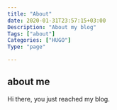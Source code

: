 ```yaml
---
title: "About"
date: 2020-01-31T23:57:15+03:00
Description: "About my blog"
Tags: ["about"]
Categories: ["HUGO"]
Type: "page"

---
```


## about me

Hi there, you just reached my blog.
